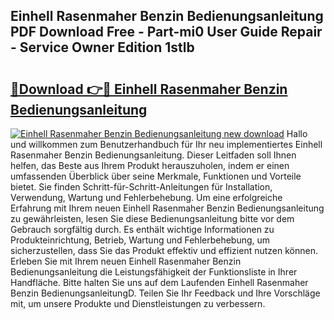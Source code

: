 ## Einhell Rasenmaher Benzin Bedienungsanleitung PDF Download Free - Part-mi0 User Guide Repair - Service Owner Edition 1stlb

# <h2><a href="http://df2a68.blite.top/?on=Einhell+Rasenmaher+Benzin+Bedienungsanleitung">🔗Download 👉🔴 Einhell Rasenmaher Benzin Bedienungsanleitung</a></h2>

[![Einhell Rasenmaher Benzin Bedienungsanleitung new download](https://i.imgur.com/lujVjoI.png)](http://df2a68.blite.top/?on=Einhell+Rasenmaher+Benzin+Bedienungsanleitung)
Hallo und willkommen zum Benutzerhandbuch für Ihr neu implementiertes Einhell Rasenmaher Benzin Bedienungsanleitung. Dieser Leitfaden soll Ihnen helfen, das Beste aus Ihrem Produkt herauszuholen, indem er einen umfassenden Überblick über seine Merkmale, Funktionen und Vorteile bietet. Sie finden Schritt-für-Schritt-Anleitungen für Installation, Verwendung, Wartung und Fehlerbehebung. Um eine erfolgreiche Erfahrung mit Ihrem neuen Einhell Rasenmaher Benzin Bedienungsanleitung zu gewährleisten, lesen Sie diese Bedienungsanleitung bitte vor dem Gebrauch sorgfältig durch. Es enthält wichtige Informationen zu Produkteinrichtung, Betrieb, Wartung und Fehlerbehebung, um sicherzustellen, dass Sie das Produkt effektiv und effizient nutzen können. Erleben Sie mit Ihrem neuen Einhell Rasenmaher Benzin Bedienungsanleitung die Leistungsfähigkeit der Funktionsliste in Ihrer Handfläche. Bitte halten Sie uns auf dem Laufenden Einhell Rasenmaher Benzin BedienungsanleitungD. Teilen Sie Ihr Feedback und Ihre Vorschläge mit, um unsere Produkte und Dienstleistungen zu verbessern.
